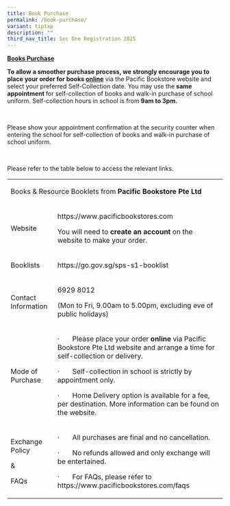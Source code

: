 ```yaml
---
title: Book Purchase
permalink: /book-purchase/
variant: tiptap
description: ""
third_nav_title: Sec One Registration 2025
---
```

<p><strong><u>Books Purchase</u></strong>
</p>
<p><strong>To allow a smoother purchase process, we strongly encourage you to place your order for books <u>online</u></strong> via
the Pacific Bookstore website and select your preferred Self-Collection
date. You may use the<strong> same appointment </strong>for self-collection
of books and walk-in purchase of school uniform. Self-collection hours
in school is from<strong> 9am to 3pm.</strong>
</p>
<p><strong>&nbsp;</strong>
</p>
<p>Please show your appointment confirmation at the security counter when
entering the school for self-collection of books and walk-in purchase of
school uniform.</p>
<p><strong>&nbsp;</strong>
</p>
<p>Please refer to the table below to access the relevant links.</p>
<table style="minWidth: 50px">
<colgroup>
<col>
<col>
</colgroup>
<tbody>
<tr>
<td rowspan="1" colspan="2">
<p>Books &amp; Resource Booklets from <strong>Pacific Bookstore Pte Ltd</strong>
</p>
</td>
</tr>
<tr>
<td rowspan="1" colspan="1">
<p>Website</p>
</td>
<td rowspan="1" colspan="1">
<p><a rel="noopener noreferrer nofollow" target="_blank">https://www.pacificbookstores.com</a>
</p>
<p>You will need to <strong>create an account</strong> on the website to make
your order.</p>
</td>
</tr>
<tr>
<td rowspan="1" colspan="1">
<p>Booklists</p>
</td>
<td rowspan="1" colspan="1">
<p><a rel="noopener noreferrer nofollow" target="_blank">https://go.gov.sg/sps-s1-booklist</a>
</p>
</td>
</tr>
<tr>
<td rowspan="1" colspan="1">
<p>Contact Information</p>
</td>
<td rowspan="1" colspan="1">
<p>6929 8012</p>
<p>(Mon to Fri, 9.00am to 5.00pm, excluding eve of public holidays)</p>
</td>
</tr>
<tr>
<td rowspan="1" colspan="1">
<p>Mode of Purchase</p>
</td>
<td rowspan="1" colspan="1">
<p>·&nbsp;&nbsp;&nbsp;&nbsp;&nbsp;&nbsp; Please place your order <strong>online</strong> via
Pacific Bookstore Pte Ltd website and arrange a time for self-collection
or delivery.</p>
<p>·&nbsp;&nbsp;&nbsp;&nbsp;&nbsp;&nbsp; Self-collection in school is strictly
by appointment only.</p>
<p>·&nbsp;&nbsp;&nbsp;&nbsp;&nbsp;&nbsp; Home Delivery option is available
for a fee, per destination. More information can be found on the website.</p>
</td>
</tr>
<tr>
<td rowspan="1" colspan="1">
<p>Exchange Policy</p>
<p>&amp;</p>
<p>FAQs</p>
</td>
<td rowspan="1" colspan="1">
<p>·&nbsp;&nbsp;&nbsp;&nbsp;&nbsp;&nbsp; All purchases are final and no cancellation.</p>
<p>·&nbsp;&nbsp;&nbsp;&nbsp;&nbsp;&nbsp; No refunds allowed and only exchange
will be entertained.</p>
<p>·&nbsp;&nbsp;&nbsp;&nbsp;&nbsp;&nbsp; For FAQs, please refer to <a rel="noopener noreferrer nofollow" target="_blank">https://www.pacificbookstores.com/faqs</a>
</p>
</td>
</tr>
</tbody>
</table>
<p>&nbsp;</p>